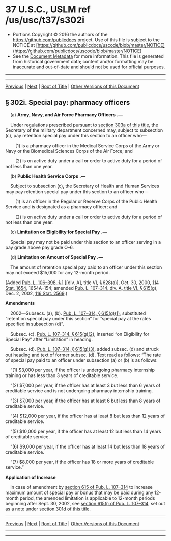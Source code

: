 ---
---

# 37 U.S.C., USLM ref /us/usc/t37/s302i

* Portions Copyright © 2016 the authors of the https://github.com/publicdocs project.
  Use of this file is subject to the NOTICE at [https://github.com/publicdocs/uscode/blob/master/NOTICE](https://github.com/publicdocs/uscode/blob/master/NOTICE)
* See the [Document Metadata](././../../../../..//README.md) for more information.
  This file is generated from historical government data; content and/or formatting may be inaccurate and out-of-date and should not be used for official purposes.

----------
----------

[Previous](./../../../../..//us/usc/t37/ch5/schI/m__us_usc_t37_s302h.md) | [Next](./../../../../..//us/usc/t37/ch5/schI/m__us_usc_t37_s302j.md) | [Root of Title](./../../../../../) | [Other Versions of this Document](https://publicdocs.github.io/go/links?ns=uslm&ref=%2Fus%2Fusc%2Ft37%2Fs302i)

## § 302i. Special pay: pharmacy officers

    (a)  __Army, Navy, and Air Force Pharmacy Officers__  __.—__ 

    Under regulations prescribed pursuant to [section 303a of this title][/us/usc/t37/s303a], the Secretary of the military department concerned may, subject to subsection (c), pay retention special pay under this section to an officer who—

        (1) is a pharmacy officer in the Medical Service Corps of the Army or Navy or the Biomedical Sciences Corps of the Air Force; and

        (2) is on active duty under a call or order to active duty for a period of not less than one year.

    (b)  __Public Health Service Corps__  __.—__ 

    Subject to subsection (c), the Secretary of Health and Human Services may pay retention special pay under this section to an officer who—

        (1) is an officer in the Regular or Reserve Corps of the Public Health Service and is designated as a pharmacy officer; and

        (2) is on active duty under a call or order to active duty for a period of not less than one year.

    (c)  __Limitation on Eligibility for Special Pay__  __.—__ 

    Special pay may not be paid under this section to an officer serving in a pay grade above pay grade O–6.

    (d)  __Limitation on Amount of Special Pay__  __.—__ 

    The amount of retention special pay paid to an officer under this section may not exceed $15,000 for any 12-month period.

(Added [Pub. L. 106–398, § 1][/us/pl/106/398/s1] \[\[div. A\], title VI, § 628(a)\], Oct. 30, 2000, [114 Stat. 1654][/us/stat/114/1654], 1654A–154; amended [Pub. L. 107–314, div. A, title VI, § 615(g)][/us/pl/107/314/s615/g], Dec. 2, 2002, [116 Stat. 2569][/us/stat/116/2569].)

 __Amendments__ 

    2002—Subsecs. (a), (b). [Pub. L. 107–314, § 615(g)(1)][/us/pl/107/314/s615/g/1], substituted “retention special pay under this section” for “special pay at the rates specified in subsection (d)”.

    Subsec. (c). [Pub. L. 107–314, § 615(g)(2)][/us/pl/107/314/s615/g/2], inserted “on Eligibility for Special Pay” after “Limitation” in heading.

    Subsec. (d). [Pub. L. 107–314, § 615(g)(3)][/us/pl/107/314/s615/g/3], added subsec. (d) and struck out heading and text of former subsec. (d). Text read as follows: “The rate of special pay paid to an officer under subsection (a) or (b) is as follows:

    “(1) $3,000 per year, if the officer is undergoing pharmacy internship training or has less than 3 years of creditable service.

    “(2) $7,000 per year, if the officer has at least 3 but less than 6 years of creditable service and is not undergoing pharmacy internship training.

    “(3) $7,000 per year, if the officer has at least 6 but less than 8 years of creditable service.

    “(4) $12,000 per year, if the officer has at least 8 but less than 12 years of creditable service.

    “(5) $10,000 per year, if the officer has at least 12 but less than 14 years of creditable service.

    “(6) $9,000 per year, if the officer has at least 14 but less than 18 years of creditable service.

    “(7) $8,000 per year, if the officer has 18 or more years of creditable service.”

 __Application of Increase__ 

    In case of amendment by [section 615 of Pub. L. 107–314][/us/pl/107/314/s615] to increase maximum amount of special pay or bonus that may be paid during any 12-month period, the amended limitation is applicable to 12-month periods beginning after Sept. 30, 2002, see [section 615(i) of Pub. L. 107–314][/us/pl/107/314/s615/i], set out as a note under [section 301d of this title][/us/usc/t37/s301d].

----------

[Previous](./../../../../..//us/usc/t37/ch5/schI/m__us_usc_t37_s302h.md) | [Next](./../../../../..//us/usc/t37/ch5/schI/m__us_usc_t37_s302j.md) | [Root of Title](./../../../../../) | [Other Versions of this Document](https://publicdocs.github.io/go/links?ns=uslm&ref=%2Fus%2Fusc%2Ft37%2Fs302i)

----------
----------

[/us/usc/t37/s303a]: https://publicdocs.github.io/go/links?ns=uslm&ref=%2Fus%2Fusc%2Ft37%2Fs303a
[/us/pl/106/398/s1]: https://publicdocs.github.io/go/links?ns=uslm&ref=%2Fus%2Fpl%2F106%2F398%2Fs1
[/us/stat/114/1654]: https://publicdocs.github.io/go/links?ns=uslm&ref=%2Fus%2Fstat%2F114%2F1654
[/us/pl/107/314/s615/g]: https://publicdocs.github.io/go/links?ns=uslm&ref=%2Fus%2Fpl%2F107%2F314%2Fs615%2Fg
[/us/stat/116/2569]: https://publicdocs.github.io/go/links?ns=uslm&ref=%2Fus%2Fstat%2F116%2F2569
[/us/pl/107/314/s615/g/1]: https://publicdocs.github.io/go/links?ns=uslm&ref=%2Fus%2Fpl%2F107%2F314%2Fs615%2Fg%2F1
[/us/pl/107/314/s615/g/2]: https://publicdocs.github.io/go/links?ns=uslm&ref=%2Fus%2Fpl%2F107%2F314%2Fs615%2Fg%2F2
[/us/pl/107/314/s615/g/3]: https://publicdocs.github.io/go/links?ns=uslm&ref=%2Fus%2Fpl%2F107%2F314%2Fs615%2Fg%2F3
[/us/pl/107/314/s615]: https://publicdocs.github.io/go/links?ns=uslm&ref=%2Fus%2Fpl%2F107%2F314%2Fs615
[/us/pl/107/314/s615/i]: https://publicdocs.github.io/go/links?ns=uslm&ref=%2Fus%2Fpl%2F107%2F314%2Fs615%2Fi
[/us/usc/t37/s301d]: https://publicdocs.github.io/go/links?ns=uslm&ref=%2Fus%2Fusc%2Ft37%2Fs301d


